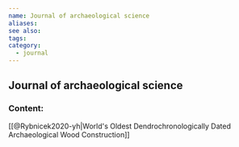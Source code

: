 ```yaml
---
name: Journal of archaeological science
aliases:
see also:
tags:
category:
  - journal
---
```


## Journal of archaeological science

### Content:
[[@Rybnicek2020-yh|World's Oldest Dendrochronologically Dated Archaeological Wood Construction]]